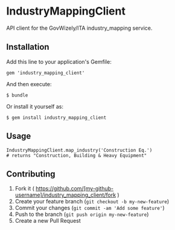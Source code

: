 # IndustryMappingClient

API client for the GovWizely/ITA industry_mapping service.

## Installation

Add this line to your application's Gemfile:

    gem 'industry_mapping_client'

And then execute:

    $ bundle

Or install it yourself as:

    $ gem install industry_mapping_client

## Usage

    IndustryMappingClient.map_industry('Construction Eq.')
    # returns "Construction, Building & Heavy Equipment"

## Contributing

1. Fork it ( https://github.com/[my-github-username]/industry_mapping_client/fork )
2. Create your feature branch (`git checkout -b my-new-feature`)
3. Commit your changes (`git commit -am 'Add some feature'`)
4. Push to the branch (`git push origin my-new-feature`)
5. Create a new Pull Request
